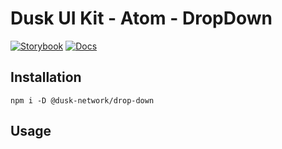# Dusk UI Kit - Atom - DropDown

[![Storybook](https://img.shields.io/badge/Storybook-Component_Playground-%23FF4785?style=flat&logo=storybook)](https://dusk-network.github.io/dusk-ui-kit/?path=/story/components-atoms-drop-down)
[![Docs](https://img.shields.io/badge/Documentation-%235E35CF?style=flat)](https://dusk-network.github.io/dusk-ui-kit/docs/components/atoms/drop-down)

## Installation

```
npm i -D @dusk-network/drop-down
```

## Usage

<!-- MARKDOWN-AUTO-DOCS:START (CODE:src=../../../examples/src/atoms/drop-down/DropDown_01.svelte) -->
<!-- MARKDOWN-AUTO-DOCS:END -->

